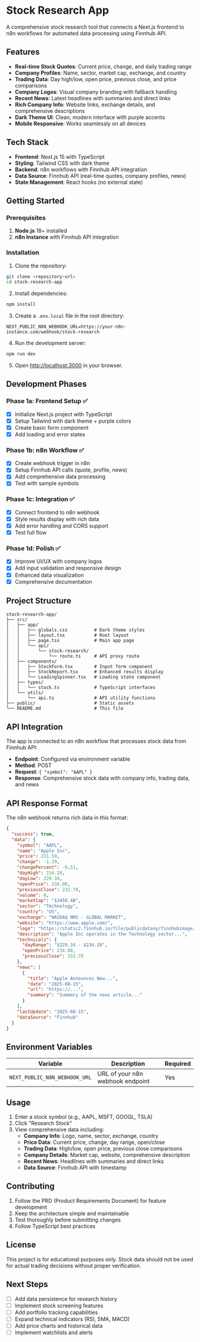 # Stock Research App

A comprehensive stock research tool that connects a Next.js frontend to n8n workflows for automated data processing using Finnhub API.

## Features

- **Real-time Stock Quotes**: Current price, change, and daily trading range
- **Company Profiles**: Name, sector, market cap, exchange, and country
- **Trading Data**: Day high/low, open price, previous close, and price comparisons
- **Company Logos**: Visual company branding with fallback handling
- **Recent News**: Latest headlines with summaries and direct links
- **Rich Company Info**: Website links, exchange details, and comprehensive descriptions
- **Dark Theme UI**: Clean, modern interface with purple accents
- **Mobile Responsive**: Works seamlessly on all devices

## Tech Stack

- **Frontend**: Next.js 15 with TypeScript
- **Styling**: Tailwind CSS with dark theme
- **Backend**: n8n workflows with Finnhub API integration
- **Data Source**: Finnhub API (real-time quotes, company profiles, news)
- **State Management**: React hooks (no external state)

## Getting Started

### Prerequisites

1. **Node.js** 18+ installed
2. **n8n Instance** with Finnhub API integration

### Installation

1. Clone the repository:
```bash
git clone <repository-url>
cd stock-research-app
```

2. Install dependencies:
```bash
npm install
```

3. Create a `.env.local` file in the root directory:
```env
NEXT_PUBLIC_N8N_WEBHOOK_URL=https://your-n8n-instance.com/webhook/stock-research
```

4. Run the development server:
```bash
npm run dev
```

5. Open [http://localhost:3000](http://localhost:3000) in your browser.

## Development Phases

### Phase 1a: Frontend Setup ✅
- [x] Initialize Next.js project with TypeScript
- [x] Setup Tailwind with dark theme + purple colors
- [x] Create basic form component
- [x] Add loading and error states

### Phase 1b: n8n Workflow ✅
- [x] Create webhook trigger in n8n
- [x] Setup Finnhub API calls (quote, profile, news)
- [x] Add comprehensive data processing
- [x] Test with sample symbols

### Phase 1c: Integration ✅
- [x] Connect frontend to n8n webhook
- [x] Style results display with rich data
- [x] Add error handling and CORS support
- [x] Test full flow

### Phase 1d: Polish ✅
- [x] Improve UI/UX with company logos
- [x] Add input validation and responsive design
- [x] Enhanced data visualization
- [x] Comprehensive documentation

## Project Structure

```
stock-research-app/
├── src/
│   ├── app/
│   │   ├── globals.css          # Dark theme styles
│   │   ├── layout.tsx           # Root layout
│   │   ├── page.tsx             # Main app page
│   │   └── api/
│   │       └── stock-research/
│   │           └── route.ts     # API proxy route
│   ├── components/
│   │   ├── StockForm.tsx        # Input form component
│   │   ├── StockReport.tsx      # Enhanced results display
│   │   └── LoadingSpinner.tsx   # Loading state component
│   ├── types/
│   │   └── stock.ts             # TypeScript interfaces
│   └── utils/
│       └── api.ts               # API utility functions
├── public/                      # Static assets
└── README.md                    # This file
```

## API Integration

The app is connected to an n8n workflow that processes stock data from Finnhub API:

- **Endpoint**: Configured via environment variable
- **Method**: POST
- **Request**: `{ "symbol": "AAPL" }`
- **Response**: Comprehensive stock data with company info, trading data, and news

## API Response Format

The n8n webhook returns rich data in this format:

```json
{
  "success": true,
  "data": {
    "symbol": "AAPL",
    "name": "Apple Inc",
    "price": 231.59,
    "change": -1.19,
    "changePercent": -0.51,
    "dayHigh": 234.28,
    "dayLow": 229.34,
    "openPrice": 234.00,
    "previousClose": 232.78,
    "volume": 0,
    "marketCap": "$3458.4B",
    "sector": "Technology",
    "country": "US",
    "exchange": "NASDAQ NMS - GLOBAL MARKET",
    "website": "https://www.apple.com/",
    "logo": "https://static2.finnhub.io/file/publicdatany/finnhubimage/stock_logo/AAPL.png",
    "description": "Apple Inc operates in the Technology sector...",
    "technicals": {
      "dayRange": "$229.34 - $234.28",
      "openPrice": 234.00,
      "previousClose": 232.78
    },
    "news": [
      {
        "title": "Apple Announces New...",
        "date": "2025-08-15",
        "url": "https://...",
        "summary": "Summary of the news article..."
      }
    ],
    "lastUpdate": "2025-08-15",
    "dataSource": "Finnhub"
  }
}
```

## Environment Variables

| Variable | Description | Required |
|----------|-------------|----------|
| `NEXT_PUBLIC_N8N_WEBHOOK_URL` | URL of your n8n webhook endpoint | Yes |

## Usage

1. Enter a stock symbol (e.g., AAPL, MSFT, GOOGL, TSLA)
2. Click "Research Stock"
3. View comprehensive data including:
   - **Company Info**: Logo, name, sector, exchange, country
   - **Price Data**: Current price, change, day range, open/close
   - **Trading Data**: High/low, open price, previous close comparisons
   - **Company Details**: Market cap, website, comprehensive description
   - **Recent News**: Headlines with summaries and direct links
   - **Data Source**: Finnhub API with timestamp

## Contributing

1. Follow the PRD (Product Requirements Document) for feature development
2. Keep the architecture simple and maintainable
3. Test thoroughly before submitting changes
4. Follow TypeScript best practices

## License

This project is for educational purposes only. Stock data should not be used for actual trading decisions without proper verification.

## Next Steps

- [ ] Add data persistence for research history
- [ ] Implement stock screening features
- [ ] Add portfolio tracking capabilities
- [ ] Expand technical indicators (RSI, SMA, MACD)
- [ ] Add price charts and historical data
- [ ] Implement watchlists and alerts
